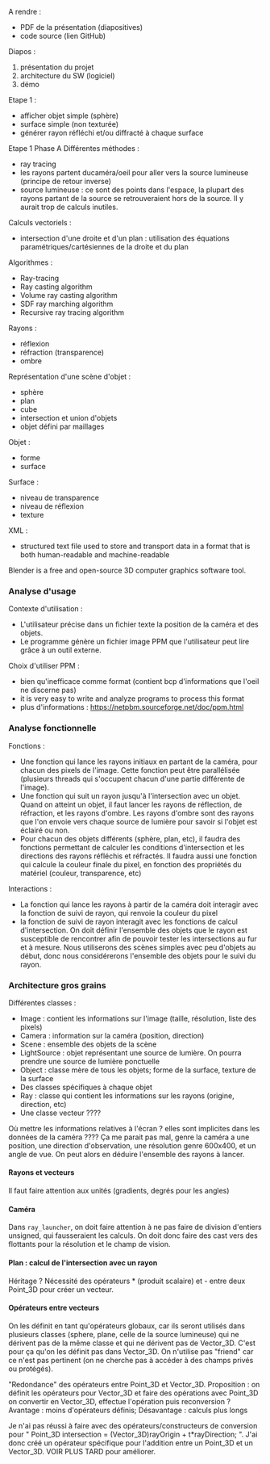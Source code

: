 A rendre :
- PDF de la présentation (diapositives)
- code source (lien GitHub)

Diapos :
1. présentation du projet
2. architecture du SW (logiciel)
3. démo

Etape 1 :
- afficher objet simple (sphère)
- surface simple (non texturée)
- générer rayon réfléchi et/ou diffracté à chaque surface


Etape 1 
Phase A
Différentes méthodes :
- ray tracing
- les rayons partent ducaméra/oeil pour aller vers la source lumineuse (principe de retour inverse)
- source lumineuse : ce sont des points dans l'espace, la plupart des rayons partant de la source se retrouveraient hors de la source. Il y aurait trop de calculs inutiles.

Calculs vectoriels :
- intersection d'une droite et d'un plan : utilisation des équations paramétriques/cartésiennes de la droite et du plan

Algorithmes :
- Ray-tracing 
- Ray casting algorithm
- Volume ray casting algorithm
- SDF ray marching algorithm
- Recursive ray tracing algorithm

Rayons :
- réflexion
- réfraction (transparence)
- ombre

Représentation d'une scène d'objet :
- sphère
- plan
- cube
- intersection et union d'objets
- objet défini par maillages

Objet :
- forme
- surface

Surface :
- niveau de transparence
- niveau de réflexion
- texture

XML :
- structured text file used to store and transport data in a format that is both human-readable and machine-readable

Blender is a free and open-source 3D computer graphics software tool.

### Analyse d'usage




Contexte d'utilisation :
- L'utilisateur précise dans un fichier texte la position de la caméra et des objets.
- Le programme génère un fichier image PPM que l'utilisateur peut lire grâce à un outil externe.

Choix d'utiliser PPM :
- bien qu'inefficace comme format (contient bcp d'informations que l'oeil ne discerne pas)
- it is very easy to write and analyze programs to process this format
- plus d'informations : https://netpbm.sourceforge.net/doc/ppm.html

### Analyse fonctionnelle

Fonctions :
- Une fonction qui lance les rayons initiaux en partant de la caméra, pour chacun des pixels de l'image. Cette fonction peut être parallélisée (plusieurs threads qui s'occupent chacun d'une partie différente de l'image).
- Une fonction qui suit un rayon jusqu'à l'intersection avec un objet. Quand on atteint un objet, il faut lancer les rayons de réflection, de réfraction, et les rayons d'ombre. Les rayons d'ombre sont des rayons que l'on envoie vers chaque source de lumière pour savoir si l'objet est éclairé ou non.
- Pour chacun des objets différents (sphère, plan, etc), il faudra des fonctions permettant de calculer les conditions d'intersection et les directions des rayons réfléchis et réfractés. Il faudra aussi une fonction qui calcule la couleur finale du pixel, en fonction des propriétés du matériel (couleur, transparence, etc)

Interactions : 
- La fonction qui lance les rayons à partir de la caméra doit interagir avec la fonction de suivi de rayon, qui renvoie la couleur du pixel
- la fonction de suivi de rayon interagit avec les fonctions de calcul d'intersection. On doit définir l'ensemble des objets que le rayon est susceptible de rencontrer afin de pouvoir tester les intersections au fur et à mesure. Nous utiliserons des scènes simples avec peu d'objets au début, donc nous considérerons l'ensemble des objets pour le suivi du rayon.

### Architecture gros grains

Différentes classes :
- Image : contient les informations sur l'image (taille, résolution, liste des pixels)
- Camera : information sur la caméra (position, direction)
- Scene : ensemble des objets de la scène
- LightSource : objet représentant une source de lumière. On pourra prendre une source de lumière ponctuelle
- Object : classe mère de tous les objets; forme de la surface, texture de la surface
- Des classes spécifiques à chaque objet
- Ray : classe qui contient les informations sur les rayons (origine, direction, etc)
- Une classe vecteur ????

Où mettre les informations relatives à l'écran ? elles sont implicites dans les données de la caméra ???? Ça me parait pas mal, genre la caméra a une position, une direction d'observation, une résolution genre 600x400, et un angle de vue. On peut alors en déduire l'ensemble des rayons à lancer.




#### Rayons et vecteurs

Il faut faire attention aux unités (gradients, degrés pour les angles)

#### Caméra 

Dans `ray_launcher`, on doit faire attention à ne pas faire de division d'entiers unsigned, qui fausseraient les calculs. On doit donc faire des cast vers des flottants pour la résolution et le champ de vision.

#### Plan : calcul de l'intersection avec un rayon
Héritage ? Nécessité des opérateurs * (produit scalaire) et - entre deux Point_3D pour créer un vecteur.


#### Opérateurs entre vecteurs
On les définit en tant qu'opérateurs globaux, car ils seront utilisés dans plusieurs classes (sphere, plane, celle de la source lumineuse) qui ne dérivent pas de la même classe et qui ne dérivent pas de Vector_3D. C'est pour ça qu'on les définit pas dans Vector_3D. On n'utilise pas "friend" car ce n'est pas pertinent (on ne cherche pas à accéder à des champs privés ou protégés).

"Redondance" des opérateurs entre Point_3D et Vector_3D. Proposition : on définit les opérateurs pour Vector_3D et faire des opérations avec Point_3D on convertir en Vector_3D, effectue l'opération puis reconversion ? Avantage : moins d'opérateurs définis; Désavantage : calculs plus longs

Je n'ai pas réussi à faire avec des opérateurs/constructeurs de conversion pour " Point_3D intersection = (Vector_3D)rayOrigin + t*rayDirection; ". J'ai donc créé un opérateur spécifique pour l'addition entre un Point_3D et un Vector_3D. VOIR PLUS TARD pour améliorer.
